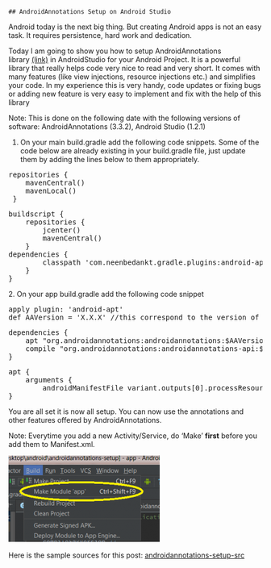 <article id="post-4" class="post-4 post type-post status-publish format-standard hentry category-android category-it">
	
	## AndroidAnnotations Setup on Android Studio

	
<p>Android today&nbsp;is&nbsp;the next big thing. But creating Android apps is not an easy task. It requires persistence, hard work and dedication.</p>
<p>Today I am going to show you how to setup AndroidAnnotations library&nbsp;<a href="https://github.com/excilys/androidannotations">(link)</a>&nbsp;in AndroidStudio for your Android Project. It is a powerful library that really helps code very nice to read and very short. It comes with many features (like view injections, resource injections etc.) and&nbsp;simplifies your code. In my experience this is very handy, code updates or fixing bugs or adding new feature is very easy to implement and fix with the help of this library</p>
<p>Note: This is done on the following date with the following versions of software: AndroidAnnotations (3.3.2), Android Studio (1.2.1)</p>
<ol>
<li>On your main build.gradle add the following code snippets. Some of the code below are already existing in your build.gradle file, just update them by adding the lines below to them appropriately.</li>
</ol>
<pre>repositories {
&nbsp; &nbsp; mavenCentral()
&nbsp; &nbsp; mavenLocal()
 }</pre>
<pre>buildscript {
    repositories {
        jcenter()
        mavenCentral()
    }
dependencies {
        classpath 'com.neenbedankt.gradle.plugins:android-apt:1.4'
    }
}</pre>
<p>2. On your app build.gradle add the following code snippet</p>
<pre>apply plugin: 'android-apt'
def AAVersion = 'X.X.X' //this correspond to the version of AndroidAnnotations you want to use</pre>
<pre>dependencies {
    apt "org.androidannotations:androidannotations:$AAVersion"
    compile "org.androidannotations:androidannotations-api:$AAVersion"
}</pre>
<pre>apt {
    arguments {
        androidManifestFile variant.outputs[0].processResources.manifestFile
}</pre>
<p>You are all set it is now all setup. You can now use the annotations and other features offered by AndroidAnnotations.</p>
<p>Note: Everytime you add a new Activity/Service, do ‘Make’ <strong>first</strong> before you add them to Manifest.xml.</p>
<p><a href="images/make1.png"><img class="alignnone size-medium wp-image-10" src="images/make1.png" alt="make" width="300" height="172"></a></p>
<p>Here is the sample sources&nbsp;for this post:&nbsp;<a href="files/androidannotations-setup-src.zip">androidannotations-setup-src</a></p>
	

	
	
</article>